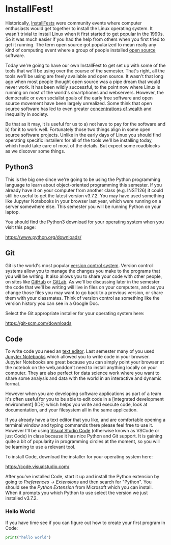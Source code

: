 # InstallFest!

Historically, [InstallFests] were community events where computer enthusiasts would get together to install the Linux operating system. It wasn't trivial to install Linux when it first started to get popular in the 1990s. So it was much easier if you had the help from others when you first tried to get it running. The term open source got popularized to mean really any kind of computing event where a group of people installed [open source] software.

Today we're going to have our own InstallFest to get set up with some of the tools that we'll be using over the course of the semester.  That's right, all the tools we'll be using are freely available and open source.  It wasn't that long ago when most people thought open source was a pipe dream that would never work. It has been wildly successful, to the point now where Linux is running on most of the world's smartphones and webservers. However, the democratic or even socialist goals of the early free software and open source movement have been largely unrealized. Some think that open source software has led to even greater [concentrations of wealth] and inequality in society.

Be that as it may, it is useful for us to a) not have to pay for the software and b) for it to work well. Fortunately those two things align in some open source software projects. Unlike in the early days of Linux you should find operating specific installers for all of the tools we'll be installing today, which  hould take care of most of the details. But expect some roadblocks as we discover some things.

## Python3

This is the big one since we're going to be using the Python programming language to learn about object-oriented programming this semester. If you already have it on your computer from another class (e.g. INST126) it could still be useful to get the latest version v3.7.2. You may have used something like Jupyter Notebooks in your browser last year, which were running on a server somewhere else. This semester you will be running Python on your laptop.

You should find the Python3 download for your operating system when you visit this page:

https://www.python.org/downloads/

## Git

Git is the world's most popular [version control system]. Version control systems allow you to manage the changes you make to the programs that you will be writing. It also allows you to share your code with other people, on sites like [GitHub] or [GitLab].  As we'll be discussing later in the semester the code that we'll be writing will live in files on your computers, and as you change those files you may want to go back to a previous version, or share them with your classmates. Think of version control as something like the version history you can see in a Google Doc.

Select the Git appropriate installer for your operating system here:

https://git-scm.com/downloads


## Code

To write code you need an [text editor]. Last semester many of you used [Jupyter Notebooks] which allowed you to write code in your browser. Jupyter Notebooks are great because you can simply point your browser at the notebok on the web,anddon't need to install anything locally on your computer. They are also perfect for data science work where you want to share some analysis and data with the world in an interactive and dynamic format.

However when you are developing software applications as part of a team it's often useful for you to be able to edit code in a [integrated development environment] (IDE) which helps you write and execute code, look at documentation, and your filesystem all in the same application. 

If you already have a text editor that you like, and are comfortable opening a terminal window and typing commands there please feel free to use it. However I'll be using [Visual Studio Code] (otherwise known as VSCode or just Code) in class because it has nice Python and Git support. It is gaining quite a bit of popularity in programming circles at the moment, so you will be learning to use a relevant tool.

To install Code, download the installer for your  operating system here:

https://code.visualstudio.com/

After you've installed Code, start it up and install the Python extension by going to *Preferences* -> *Extensions* and then search for "Python". You should see the *Python Extension* from Microsoft which you can install. When it prompts you which Python to use select the version we just installed v3.7.2.

### Hello World

If you have time see if you can figure out how to create your first program in Code:

```python
print("hello world")
```

[InstallFests]: https://en.wikipedia.org/wiki/Linux_user_group#Installfests
[version control system]: https://en.wikipedia.org/wiki/Version_control
[GitHub]: https://github.com
[GitLab]: https://about.gitlab.com/
[open source]: https://en.wikipedia.org/wiki/Open_source
[text editor]: https://en.wikipedia.org/wiki/Text_editor
[Jupyter Notebooks]: https://jupyter.org/
[Visual Studio Code]: https://code.visualstudio.com/
[concentrations of wealth]: https://en.wikipedia.org/wiki/SCO%E2%80%93Linux_disputes#Microsoft_funding_of_SCO_controversy